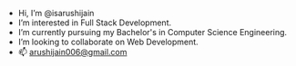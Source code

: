 - Hi, I’m @isarushijain
- I’m interested in Full Stack Development.
- I’m currently pursuing my Bachelor's in Computer Science Engineering.
- I’m looking to collaborate on Web Development.
- 📫 arushijain006@gmail.com

<!---
isarushijain/isarushijain is a ✨ special ✨ repository because its `README.md` (this file) appears on your GitHub profile.
You can click the Preview link to take a look at your changes.
--->
